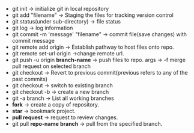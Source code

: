 <ul>
  <li>git init -> initialize git in local repository</li>

<li>git add "filename" -> Staging the files for tracking version control</li>

<li>git status(under sub-directory) -> file status</li>

<li>git log -> log information</li>



<li>git commit -m 'message' "filename" -> commit file(save changes) with commit message</li>

<li>git remote add origin <git repo url> -> Establish pathway to host files onto repo.</li>

<li>git remote set-url origin <git repo url> ->change remote url.</li>

<li>git push -u origin <b>branch-name</b> -> push files to repo. args -> -f merge pull request on selected branch</li>

<li>git checkout <commit-id> -> Revert to previous commit(previous refers to any of the past commits)</li>

<li>git checkout <branch-name> -> switch to existing branch</li>

<li>git checkout -b <new-branch> -> create a new branch</li>

<li>git -a branch -> List all working branches</li>

<li><b>fork</b> -> create a copy of repository. </li>

<li><b>star</b> -> bookmark project.</li>

<li><b>pull request</b> -> request to review changes.</li>

<li>git pull <b>repo-name</b> <b>branch</b> -> pull from the specified branch.</li>

